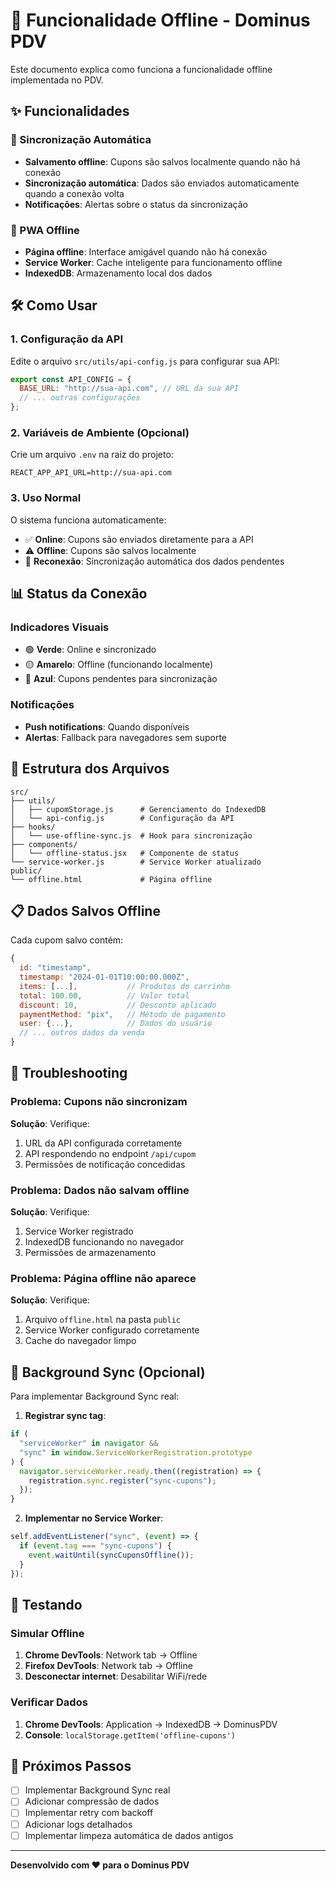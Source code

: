# 🚀 Funcionalidade Offline - Dominus PDV

Este documento explica como funciona a funcionalidade offline implementada no PDV.

## ✨ Funcionalidades

### 🔄 Sincronização Automática

- **Salvamento offline**: Cupons são salvos localmente quando não há conexão
- **Sincronização automática**: Dados são enviados automaticamente quando a conexão volta
- **Notificações**: Alertas sobre o status da sincronização

### 📱 PWA Offline

- **Página offline**: Interface amigável quando não há conexão
- **Service Worker**: Cache inteligente para funcionamento offline
- **IndexedDB**: Armazenamento local dos dados

## 🛠️ Como Usar

### 1. Configuração da API

Edite o arquivo `src/utils/api-config.js` para configurar sua API:

```javascript
export const API_CONFIG = {
  BASE_URL: "http://sua-api.com", // URL da sua API
  // ... outras configurações
};
```

### 2. Variáveis de Ambiente (Opcional)

Crie um arquivo `.env` na raiz do projeto:

```env
REACT_APP_API_URL=http://sua-api.com
```

### 3. Uso Normal

O sistema funciona automaticamente:

- ✅ **Online**: Cupons são enviados diretamente para a API
- ⚠️ **Offline**: Cupons são salvos localmente
- 🔄 **Reconexão**: Sincronização automática dos dados pendentes

## 📊 Status da Conexão

### Indicadores Visuais

- 🟢 **Verde**: Online e sincronizado
- 🟡 **Amarelo**: Offline (funcionando localmente)
- 🔵 **Azul**: Cupons pendentes para sincronização

### Notificações

- **Push notifications**: Quando disponíveis
- **Alertas**: Fallback para navegadores sem suporte

## 🔧 Estrutura dos Arquivos

```
src/
├── utils/
│   ├── cupomStorage.js      # Gerenciamento do IndexedDB
│   └── api-config.js        # Configuração da API
├── hooks/
│   └── use-offline-sync.js  # Hook para sincronização
├── components/
│   └── offline-status.jsx   # Componente de status
└── service-worker.js        # Service Worker atualizado
public/
└── offline.html             # Página offline
```

## 📋 Dados Salvos Offline

Cada cupom salvo contém:

```javascript
{
  id: "timestamp",
  timestamp: "2024-01-01T10:00:00.000Z",
  items: [...],           // Produtos do carrinho
  total: 100.00,          // Valor total
  discount: 10,           // Desconto aplicado
  paymentMethod: "pix",   // Método de pagamento
  user: {...},            // Dados do usuário
  // ... outros dados da venda
}
```

## 🚨 Troubleshooting

### Problema: Cupons não sincronizam

**Solução**: Verifique:

1. URL da API configurada corretamente
2. API respondendo no endpoint `/api/cupom`
3. Permissões de notificação concedidas

### Problema: Dados não salvam offline

**Solução**: Verifique:

1. Service Worker registrado
2. IndexedDB funcionando no navegador
3. Permissões de armazenamento

### Problema: Página offline não aparece

**Solução**: Verifique:

1. Arquivo `offline.html` na pasta `public`
2. Service Worker configurado corretamente
3. Cache do navegador limpo

## 🔄 Background Sync (Opcional)

Para implementar Background Sync real:

1. **Registrar sync tag**:

```javascript
if (
  "serviceWorker" in navigator &&
  "sync" in window.ServiceWorkerRegistration.prototype
) {
  navigator.serviceWorker.ready.then((registration) => {
    registration.sync.register("sync-cupons");
  });
}
```

2. **Implementar no Service Worker**:

```javascript
self.addEventListener("sync", (event) => {
  if (event.tag === "sync-cupons") {
    event.waitUntil(syncCuponsOffline());
  }
});
```

## 📱 Testando

### Simular Offline

1. **Chrome DevTools**: Network tab → Offline
2. **Firefox DevTools**: Network tab → Offline
3. **Desconectar internet**: Desabilitar WiFi/rede

### Verificar Dados

1. **Chrome DevTools**: Application → IndexedDB → DominusPDV
2. **Console**: `localStorage.getItem('offline-cupons')`

## 🎯 Próximos Passos

- [ ] Implementar Background Sync real
- [ ] Adicionar compressão de dados
- [ ] Implementar retry com backoff
- [ ] Adicionar logs detalhados
- [ ] Implementar limpeza automática de dados antigos

---

**Desenvolvido com ❤️ para o Dominus PDV**
